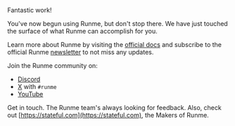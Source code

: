 Fantastic work!

You've now begun using Runme, but don't stop there. We have just touched the surface of what Runme can accomplish for you.

Learn more about Runme by visiting the [official docs](https://docs.runme.dev) and subscribe to the official Runme [newsletter](https://runme.dev/list) to not miss any updates.

Join the Runme community on:

- [Discord](https://discord.gg/runme)
- [X](https://x.com/runmedev) with `#runme`
- [YouTube](https://www.youtube.com/@runmedev)

Get in touch. The Runme team's always looking for feedback. Also, check out [https://stateful.com](https://stateful.com), the Makers of Runme.
